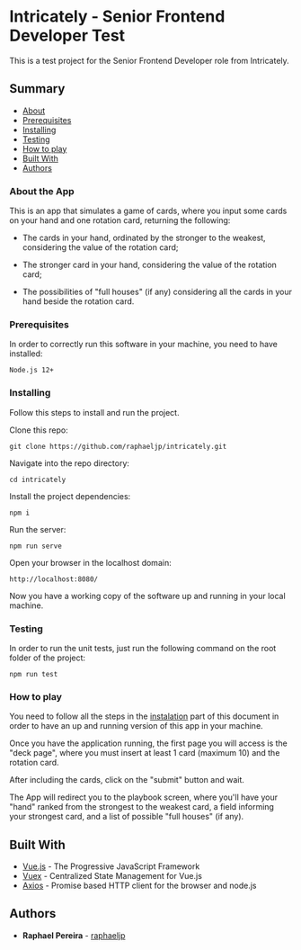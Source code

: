 # Intricately - Senior Frontend Developer Test

This is a test project for the Senior Frontend Developer role from Intricately.

## Summary

- [About](#about-the-app)
- [Prerequisites](#prerequisites)
- [Installing](#installing)
- [Testing](#testing)
- [How to play](#how-to-play)
- [Built With](#built-with)
- [Authors](#authors)

### About the App
This is an app that simulates a game of cards, where you input some cards on your hand
and one rotation card, returning the following:

- The cards in your hand, ordinated by the stronger to the weakest,
  considering the value of the rotation card;

- The stronger card in your hand, considering the value of the rotation card;

- The possibilities of "full houses" (if any) considering all the cards in
  your hand beside the rotation card.

### Prerequisites

In order to correctly run this software in your machine, you need to have installed:

    Node.js 12+

### Installing

Follow this steps to install and run the project.

Clone this repo:

    git clone https://github.com/raphaeljp/intricately.git

Navigate into the repo directory:

    cd intricately

Install the project dependencies:

    npm i

Run the server:

    npm run serve

Open your browser in the localhost domain:

    http://localhost:8080/

Now you have a working copy of the software up and running in your local machine.

### Testing
In order to run the unit tests, just run the following command on the root folder
of the project:

    npm run test

### How to play
You need to follow all the steps in the [instalation](#installing) part of this document
in order to have an up and running version of this app in your machine.


Once you have the application running, the first page you will access is the "deck page",
where you must insert at least 1 card (maximum 10) and the rotation card.

After including the cards, click on the "submit" button and wait.

The App will redirect you to the playbook screen, where you'll have your "hand"
ranked from the strongest to the weakest card, a field informing your strongest
card, and a list of possible "full houses" (if any).

## Built With

- [Vue.js](https://vuejs.org/) - The Progressive JavaScript Framework
- [Vuex](https://github.com/vuejs/vuex) - Centralized State Management for Vue.js
- [Axios](https://github.com/axios/axios) - Promise based HTTP client for the browser and node.js

## Authors

- **Raphael Pereira** - [raphaeljp](https://github.com/raphaeljp)
